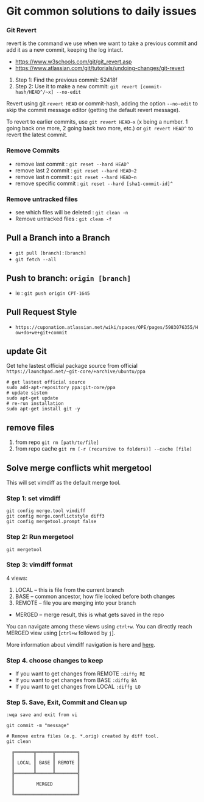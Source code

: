 # Git common solutions to daily issues

### Git Revert
revert is the command we use when we want to take a previous commit and add it as a new commit, keeping the log intact.
* https://www.w3schools.com/git/git_revert.asp
* https://www.atlassian.com/git/tutorials/undoing-changes/git-revert


1. Step 1: Find the previous commit: 52418f
2. Step 2: Use it to make a new commit: `git revert [commit-hash/HEAD^/~x] --no-edit`

Revert using git `revert HEAD` or commit-hash, adding the option `--no-edit` to skip the commit message editor (getting the default revert message).

To revert to earlier commits, use `git revert HEAD~x` (x being a number. 1 going back one more, 2 going back two more, etc.) or `git revert HEAD^` to revert the latest commit.





### Remove Commits
* remove last commit : `git reset --hard HEAD^`
* remove last 2 commit : `git reset --hard HEAD~2`
* remove last n commit : `git reset --hard HEAD~n`
* remove specific commit : `git reset --hard [sha1-commit-id]^`




### Remove untracked files
* see which files will be deleted : `git clean -n`
* Remove untracked files : `git clean -f`



## Pull a Branch into a Branch
* `git pull [branch]:[branch]`
* `git fetch --all`

## Push to branch: `origin [branch]`
* ie : `git push origin CPT-1645`



## Pull Request Style
* `https://cuponation.atlassian.net/wiki/spaces/OPE/pages/5983076355/How+do+we+git+commit`




## update Git
Get tehe lastest official package source from official `https://launchpad.net/~git-core/+archive/ubuntu/ppa`
```
# get lastest official source
sudo add-apt-repository ppa:git-core/ppa
# update sistem
sudo apt-get update
# re-run installation
sudo apt-get install git -y
```



## remove files 
1. from repo `git rm [path/to/file]`
2. from repo cache `git rm [-r (recursive to folders)] --cache [file]`



## Solve merge conflicts whit mergetool 
This will set vimdiff as the default merge tool.

### Step 1: set vimdiff
```
git config merge.tool vimdiff
git config merge.conflictstyle diff3
git config mergetool.prompt false
```

### Step 2: Run mergetool
```
git mergetool
```

### Step 3: vimdiff format
4 views:
1. LOCAL – this is file from the current branch
2. BASE – common ancestor, how file looked before both changes
3. REMOTE – file you are merging into your branch

* MERGED – merge result, this is what gets saved in the repo

You can navigate among these views using `ctrl+w`. You can directly reach MERGED view using [`ctrl+w` followed by `j`].

More information about vimdiff navigation is here and [here](http://www.rosipov.com/blog/use-vimdiff-as-git-mergetool/#fromHistor).


### Step 4. choose changes to keep
* If you want to get changes from REMOTE `:diffg RE`
* If you want to get changes from BASE `:diffg BA`
* If you want to get changes from LOCAL `:diffg LO`

### Step 5. Save, Exit, Commit and Clean up
```
:wqa save and exit from vi

git commit -m "message"

# Remove extra files (e.g. *.orig) created by diff tool.
git clean

```

```
  ╔═══════╦══════╦════════╗
  ║       ║      ║        ║
  ║ LOCAL ║ BASE ║ REMOTE ║
  ║       ║      ║        ║
  ╠═══════╩══════╩════════╣
  ║                       ║
  ║        MERGED         ║
  ║                       ║
  ╚═══════════════════════╝
```
